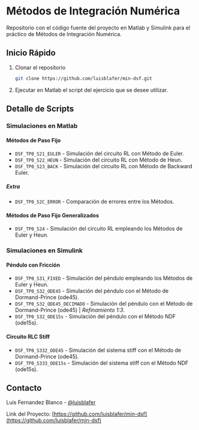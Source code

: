 # Métodos de Integración Numérica

Repositorio con el código fuente del proyecto en Matlab y Simulink para el práctico de Métodos de Integración Numérica.


<!-- GETTING STARTED -->
## Inicio Rápido

1. Clonar el repositorio

   ```sh
   git clone https://github.com/luisblafer/min-dsf.git
   ```

2. Ejecutar en Matlab el script del ejercicio que se desee utilizar. 


## Detalle de Scripts
<!-- MATLAB -->
### Simulaciones en Matlab

#### Métodos de Paso Fijo

* `DSF_TP0_S21_EULER` - Simulación del circuito RL con Método de Euler.
* `DSF_TP0_S22_HEUN` - Simulación del circuito RL con Método de Heun.
* `DSF_TP0_S23_BACK` - Simulación del circuito RL con Método de Backward Euler.

##### Extra

* `DSF_TP0_S2C_ERROR` - Comparación de errores entre los Métodos.


#### Métodos de Paso Fijo Generalizados

* `DSF_TP0_S24` - Simulación del circuito RL empleando los Métodos de Euler y Heun.


<!-- SIMULINK -->
### Simulaciones en Simulink

#### Péndulo con Fricción

* `DSF_TP0_S31_FIXED` - Simulación del péndulo empleando los Métodos de Euler y Heun.
* `DSF_TP0_S32_ODE45` - Simulación del péndulo con el Método de Dormand-Prince (ode45).
* `DSF_TP0_S32_ODE45_DECIMADO` - Simulación del péndulo con el Método de Dormand-Prince (ode45) | _Refinamiento 1:3_.
* `DSF_TP0_S32_ODE15s` - Simulación del péndulo con el Método NDF (ode15s).


#### Circuito RLC Stiff

* `DSF_TP0_S332_ODE45` - Simulación del sistema stiff con el Método de Dormand-Prince (ode45).
* `DSF_TP0_S333_ODE15s` - Simulación del sistema stiff con el Método NDF (ode15s).



<!-- CONTACT -->
## Contacto

Luis Fernandez Blanco - [@luisblafer](https://twitter.com/luisblafer)

Link del Proyecto: [https://github.com/luisblafer/min-dsf](https://github.com/luisblafer/min-dsf)
